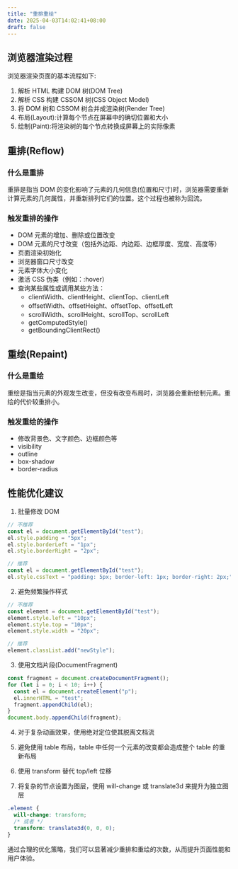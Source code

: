 ```yaml
---
title: "重排重绘"
date: 2025-04-03T14:02:41+08:00
draft: false
---
```


## 浏览器渲染过程

浏览器渲染页面的基本流程如下:

1. 解析 HTML 构建 DOM 树(DOM Tree)
2. 解析 CSS 构建 CSSOM 树(CSS Object Model)
3. 将 DOM 树和 CSSOM 树合并成渲染树(Render Tree)
4. 布局(Layout):计算每个节点在屏幕中的确切位置和大小
5. 绘制(Paint):将渲染树的每个节点转换成屏幕上的实际像素

## 重排(Reflow)

### 什么是重排

重排是指当 DOM 的变化影响了元素的几何信息(位置和尺寸)时，浏览器需要重新计算元素的几何属性，并重新排列它们的位置。这个过程也被称为回流。

### 触发重排的操作

- DOM 元素的增加、删除或位置改变
- DOM 元素的尺寸改变（包括外边距、内边距、边框厚度、宽度、高度等）
- 页面渲染初始化
- 浏览器窗口尺寸改变
- 元素字体大小变化
- 激活 CSS 伪类（例如：:hover）
- 查询某些属性或调用某些方法：
  - clientWidth、clientHeight、clientTop、clientLeft
  - offsetWidth、offsetHeight、offsetTop、offsetLeft
  - scrollWidth、scrollHeight、scrollTop、scrollLeft
  - getComputedStyle()
  - getBoundingClientRect()

## 重绘(Repaint)

### 什么是重绘

重绘是指当元素的外观发生改变，但没有改变布局时，浏览器会重新绘制元素。重绘的代价较重排小。

### 触发重绘的操作

- 修改背景色、文字颜色、边框颜色等
- visibility
- outline
- box-shadow
- border-radius

## 性能优化建议

1. 批量修改 DOM

```javascript
// 不推荐
const el = document.getElementById("test");
el.style.padding = "5px";
el.style.borderLeft = "1px";
el.style.borderRight = "2px";

// 推荐
const el = document.getElementById("test");
el.style.cssText = "padding: 5px; border-left: 1px; border-right: 2px;";
```

2. 避免频繁操作样式

```javascript
// 不推荐
const element = document.getElementById("test");
element.style.left = "10px";
element.style.top = "10px";
element.style.width = "20px";

// 推荐
element.classList.add("newStyle");
```

3. 使用文档片段(DocumentFragment)

```javascript
const fragment = document.createDocumentFragment();
for (let i = 0; i < 10; i++) {
  const el = document.createElement("p");
  el.innerHTML = "test";
  fragment.appendChild(el);
}
document.body.appendChild(fragment);
```

4. 对于复杂动画效果，使用绝对定位使其脱离文档流

5. 避免使用 table 布局，table 中任何一个元素的改变都会造成整个 table 的重新布局

6. 使用 transform 替代 top/left 位移

7. 将复杂的节点设置为图层，使用 will-change 或 translate3d 来提升为独立图层

```css
.element {
  will-change: transform;
  /* 或者 */
  transform: translate3d(0, 0, 0);
}
```

通过合理的优化策略，我们可以显著减少重排和重绘的次数，从而提升页面性能和用户体验。
